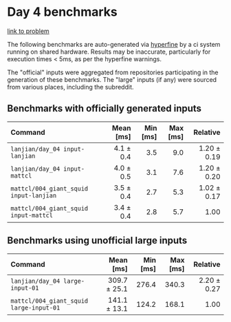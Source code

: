 # Day 4 benchmarks

[link to problem](http://adventofcode.com/2021/day/4)

The following benchmarks are auto-generated via [hyperfine](https://github.com/sharkdp/hyperfine) by a ci system running on shared hardware. Results may be inaccurate, particularly for execution times < 5ms, as per the hyperfine warnings.

The "official" inputs were aggregated from repositories participating in the generation of these benchmarks. The "large" inputs (if any) were sourced from various places, including the subreddit.

## Benchmarks with officially generated inputs
| Command | Mean [ms] | Min [ms] | Max [ms] | Relative |
|:---|---:|---:|---:|---:|
| `lanjian/day_04 input-lanjian` | 4.1 ± 0.4 | 3.5 | 9.0 | 1.20 ± 0.19 |
| `lanjian/day_04 input-mattcl` | 4.0 ± 0.5 | 3.1 | 7.6 | 1.20 ± 0.20 |
| `mattcl/004_giant_squid input-lanjian` | 3.5 ± 0.4 | 2.7 | 5.3 | 1.02 ± 0.17 |
| `mattcl/004_giant_squid input-mattcl` | 3.4 ± 0.4 | 2.8 | 5.7 | 1.00 |
## Benchmarks using unofficial large inputs
| Command | Mean [ms] | Min [ms] | Max [ms] | Relative |
|:---|---:|---:|---:|---:|
| `lanjian/day_04 large-input-01` | 309.7 ± 25.1 | 276.4 | 340.3 | 2.20 ± 0.27 |
| `mattcl/004_giant_squid large-input-01` | 141.1 ± 13.1 | 124.2 | 168.1 | 1.00 |

